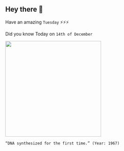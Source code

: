 ## Hey there 👋
Have an amazing `Tuesday` ⚡⚡⚡

Did you know Today on `14th of December`
 
 [<img src="https://image2.slideserve.com/4474812/novel-bioactive-enzyme-dna-inorganic-materials-challa-v-kumar-university-of-connecticut-dmr-0604815-l.jpg" width="300" />](https://profiles.nlm.nih.gov/spotlight/wh/feature/biographical-overview) 
 ```
“DNA synthesized for the first time.” (Year: 1967)
```
